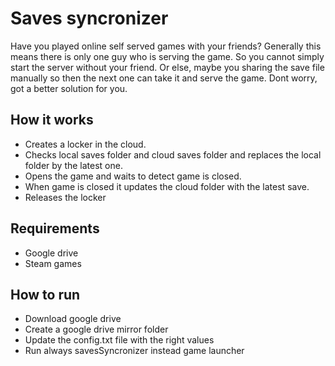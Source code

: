 # Saves syncronizer

Have you played online self served games with your friends? Generally this means there is only one guy who is serving the game. So you cannot simply start the server without your friend. Or else, maybe you sharing the save file manually so then the next one can take it and serve the game. Dont worry, got a better solution for you.


## How it works

- Creates a locker in the cloud.
- Checks local saves folder and cloud saves folder and replaces the local folder by the latest one.
- Opens the game and waits to detect game is closed.
- When game is closed it updates the cloud folder with the latest save.
- Releases the locker

## Requirements

- Google drive
- Steam games

## How to run

- Download google drive
- Create a google drive mirror folder
- Update the config.txt file with the right values
- Run always savesSyncronizer instead game launcher
